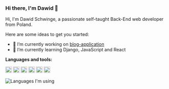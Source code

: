 ### Hi there, I'm Dawid 👋

Hi, I'm Dawid Schwinge, a passionate self-taught Back-End web developer from Poland.

Here are some ideas to get you started:

- 🔭 I’m currently working on [blog-application](https://github.com/xdawxd/blog)
- 🌱 I’m currently learning Django, JavaScript and React

**Languages and tools:**
<!-- https://user-images.githubusercontent.com/58686770/117437194-2ccf3480-af30-11eb-83aa-27ce54bcdf0b.png -->

<code><img height="20" width="20" src="https://user-images.githubusercontent.com/58686770/117436962-dc57d700-af2f-11eb-977a-7ae1a9e90bde.png"></code> <!-- Python -->
<code><img height="20" width="20" src="https://user-images.githubusercontent.com/58686770/117437138-1a54fb00-af30-11eb-9617-48b28eb70aa5.jpg"></code> <!-- Django -->
<code><img height="20" width="20" src="https://user-images.githubusercontent.com/58686770/117439447-22626a00-af33-11eb-8336-42e9489ecc52.png"></code> <!-- JavaScript -->
<code><img height="20" width="20" src="https://user-images.githubusercontent.com/58686770/117439649-62c1e800-af33-11eb-85fc-cf94ea5fb959.png"></code> <!-- React -->
<code><img height="20" width="20" src="https://user-images.githubusercontent.com/58686770/117438973-8cc6da80-af32-11eb-8c43-2daaf385e7ed.png"></code> <!-- HTML -->
<code><img height="20" width="20" src="https://user-images.githubusercontent.com/58686770/117438990-905a6180-af32-11eb-8bd5-ca7c2bfc36f3.png"></code> <!-- CSS -->

![Languages I'm using](https://github-readme-stats-anuraghazra1.vercel.app/api/top-langs/?username=xdawxd&layout=compact&theme=material-palenight)
